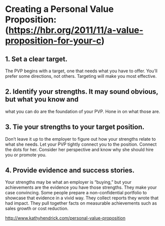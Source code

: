 # Creating a Personal Value Proposition: (https://hbr.org/2011/11/a-value-proposition-for-your-c)

## 1. Set a clear target. 

The PVP begins with a target, one that needs what you have to offer. You’ll prefer some directions, not others. 
Targeting will make you most effective. 

## 2. Identify your strengths. It may sound obvious, but what you know and 

what you can do are the foundation of your PVP. Hone in on what those are.


## 3. Tie your strengths to your target position. 

Don’t leave it up to the employer to figure out how your strengths 
relate to what she needs. Let your PVP tightly connect you to the position. Connect the dots for her. Consider 
her perspective and know why she should hire you or promote you.

## 4. Provide evidence and success stories. 

Your strengths may be what an employer is “buying,” but your achievements 
are the evidence you have those strengths. They make your case convincing. Some people prepare a non-confidential 
portfolio to showcase that evidence in a vivid way. They collect reports they wrote that had impact. They pull together 
facts on measurable achievements such as sales growth or cost reduction.

http://www.kathyhendrick.com/personal-value-proposition

